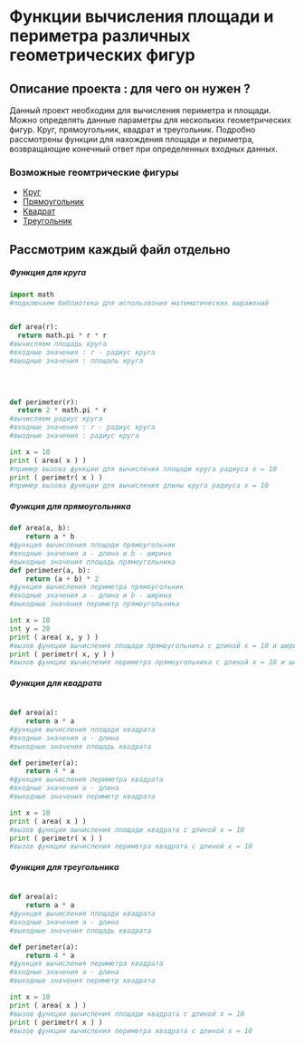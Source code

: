 # **Функции вычисления площади и периметра различных геометрических фигур**
## **Описание проекта : для чего он нужен ?**
 Данный проект необходим для вычисления периметра и площади. Можно определять данные параметры для нескольких геометрических фигур. Круг, прямоугольник, квадрат и треугольник. Подробно рассмотрены функции для нахождения площади и периметра, возвращающие конечный ответ при определенных входных данных.
### **Возможные геомтрические фигуры**
- [Круг](https://github.com/hizu77/geometric_lib/blob/main/circle.py)
- [Прямоугольник](https://github.com/hizu77/geometric_lib/blob/main/rectangle.py)
- [Квадрат](https://github.com/hizu77/geometric_lib/blob/main/square.py)
- [Треугольник](https://github.com/hizu77/geometric_lib/blob/main/triangle.py)
## Рассмотрим каждый файл отдельно
##### Функция для круга
  ```python
  import math
  #подключаем библиотека для использвония математических выражений


  def area(r):
    return math.pi * r * r  
  #вычисляем площадь круга
  #входные значения : r - радиус круга
  #выодные значения : площаль круга
	 
				


  def perimeter(r):
    return 2 * math.pi * r
  #вычисляем радиус круга
  #входные значения : r - радиус круга
  #выодные значения : радиус круга

  int x = 10
  print ( area( x ) )
  #пример вызова функции для вычисления площади круга радиуса x = 10
  print ( perimetr( x ) )
  #пример вызова функции для вычисления длины круга радиуса x = 10
  ```
##### Функция для прямоугольника
```python
def area(a, b): 
    return a * b 
#функция вычисления площади прямоугольник
#входные значения a - длина и b - ширина
#выходные значения площадь прямоугольника
def perimeter(a, b): 
    return (a + b) * 2
#функция вычисления периметра прямоугольник
#входные значения a - длина и b - ширина
#выходные значения периметр прямоугольника

int x = 10
int y = 20
print ( area( x, y ) )
#вызов функции вычисления площади прямоугольника с длиной x = 10 и шириной y = 20
print ( perimetr( x, y ) )
#вызов функции вычисления периметра прямоугольника с длиной x = 10 и шириной y = 20
```
##### Функция для квадрата
```python

def area(a):
    return a * a
#функция вычисления площади квадрата
#входные значения a - длина
#выходные значения площадь квадрата

def perimeter(a):
    return 4 * a
#функция вычисления периметра квадрата
#входные значения a - длина
#выходные значения периметр квадрата

int x = 10
print ( area( x ) )
#вызов функции вычисления площади квадрата с длиной x = 10
print ( perimetr( x ) )
#вызов функции вычисления периметра квадрата с длиной x = 10
```
##### Функция для треугольника
```python

def area(a):
    return a * a
#функция вычисления площади квадрата
#входные значения a - длина
#выходные значения площадь квадрата

def perimeter(a):
    return 4 * a
#функция вычисления периметра квадрата
#входные значения a - длина
#выходные значения периметр квадрата

int x = 10
print ( area( x ) )
#вызов функции вычисления площади квадрата с длиной x = 10
print ( perimetr( x ) )
#вызов функции вычисления периметра квадрата с длиной x = 10
```

